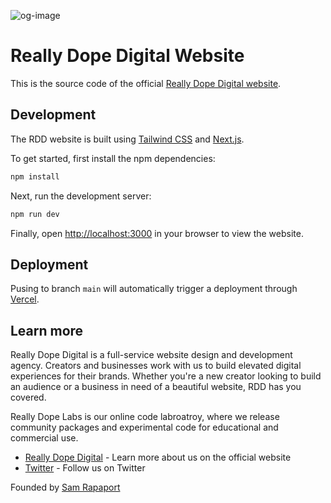 ![og-image](https://user-images.githubusercontent.com/5227553/200390803-d9a2026e-1bb7-4223-b85c-3a6615437381.png)

# Really Dope Digital Website

This is the source code of the official [Really Dope Digital website](https://thatsrdd.com).

## Development

The RDD website is built using [Tailwind CSS](https://tailwindcss.com) and [Next.js](https://nextjs.org).

To get started, first install the npm dependencies:

```bash
npm install
```

Next, run the development server:

```bash
npm run dev
```

Finally, open [http://localhost:3000](http://localhost:3000) in your browser to view the website.

## Deployment

Pusing to branch `main` will automatically trigger a deployment through [Vercel](https://vercel.com/thatsrdd).

## Learn more

Really Dope Digital is a full-service website design and development agency. Creators and businesses work with us to build elevated digital experiences for their brands. Whether you're a new creator looking to build an audience or a business in need of a beautiful website, RDD has you covered.

Really Dope Labs is our online code labroatroy, where we release community packages and experimental code for educational and commercial use.

- [Really Dope Digital](https://thatsrdd.com) - Learn more about us on the official website
- [Twitter](https://twitter.com/thatsrdd) - Follow us on Twitter

Founded by [Sam Rapaport](https://twitter.com/thesamrapaport)
